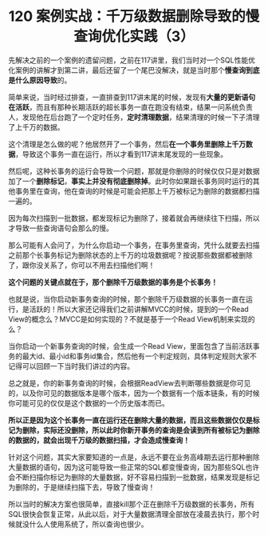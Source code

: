 <h1 align="center">120 案例实战：千万级数据删除导致的慢查询优化实践（3）</h1>



先解决之前的一个案例的遗留问题，之前在117讲里，我们当时对一个SQL性能优化案例的讲解才到第二讲，最后还留了一个尾巴没解决，就是当时那个**慢查询到底是什么原因导致**的。

简单来说，当时经过排查，一直排查到117讲末尾的时候，发现有**大量的更新语句在活跃**，而且有那种长期活跃的超长事务一直在跑没有结束，结果一问系统负责人，发现他在后台跑了一个定时任务，**定时清理数据**，结果清理的时候一下子清理了上千万的数据。

这个清理是怎么做的呢？他居然开了一个事务，然后**在一个事务里删除上千万数据**，导致这个事务一直在运行，所以才看到117讲末尾发现的一些现象。

然后呢，这种长事务的运行会导致一个问题，那就是你删除的时候仅仅只是对数据加了一个**删除标记**，**事实上并没有彻底删除掉**。此时你如果跟长事务同时运行的其他事务里在查询，他在查询的时候是可能会把那上千万被标记为删除的数据都扫描一遍的。

因为每次扫描到一批数据，都发现标记为删除了，接着就会再继续往下扫描，所以才导致一些查询语句会那么的慢。

那么可能有人会问了，为什么你启动一个事务，在事务里查询，凭什么就要去扫描之前那个长事务标记为删除状态的上千万的垃圾数据呢？按说那些数据都被删除了，跟你没关系了，你可以不用去扫描他们啊！

**这个问题的关键点就在于，那个删除千万级数据的事务是个长事务！**

也就是说，当你启动新事务查询的时候，那个删除千万级数据的长事务一直在运行，是活跃的！所以大家还记得我们之前讲解MVCC的时候，提到的一个Read View的概念么？MVCC是如何实现的？不就是基于一个Read View机制来实现的么？

当你启动一个新事务查询的时候，会生成一个Read View，里面包含了当前活跃事务的最大id、最小id和事务id集合，然后他有一个判定规则，具体判定规则大家不记得可以回顾一下当时我们讲过的内容。

总之就是，你的新事务查询的时候，会根据ReadView去判断哪些数据是你可见的，以及你可见的数据版本是哪个版本，因为一个数据有一个版本链条，有的时候你可能可见的仅仅是这个数据的一个历史版本而已。

**所以正是因为这个长事务一直在运行还在删除大量的数据，而且这些数据仅仅是标记为删除，实际还没删除，所以此时你新开事务的查询是会读到所有被标记为删除的数据的，就会出现千万级的数据扫描，才会造成慢查询！**

针对这个问题，其实大家要知道的一点是，永远不要在业务高峰期去运行那种删除大量数据的语句，因为这可能导致一些正常的SQL都变慢查询，因为那些SQL也许会不断扫描你标记为删除的大量数据，好不容易扫描到一批数据，结果发现是标记为删除的，于是继续扫描下去，导致了慢查询！

所以当时的解决方案也很简单，直接kill那个正在删除千万级数据的长事务，所有SQL很快会恢复正常，从此以后，对于大量数据清理全部放在凌晨去执行，那个时候就没什么人使用系统了，所以查询也很少。
